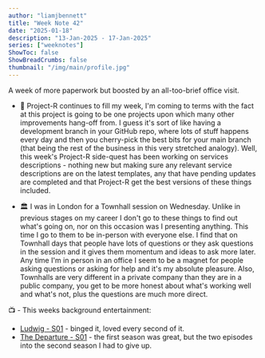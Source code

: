 ```yaml
---
author: "liamjbennett"
title: "Week Note 42"
date: "2025-01-18"
description: "13-Jan-2025 - 17-Jan-2025"
series: ["weeknotes"]
ShowToc: false
ShowBreadCrumbs: false
thumbnail: "/img/main/profile.jpg"
---
```


A week of more paperwork but boosted by an all-too-brief office visit.

* 📜 Project-R continues to fill my week, I'm coming to terms with the fact at this project is going to be one projects upon which many other improvements hang-off from. I guess it's sort of like having a development branch in your GitHub repo, where lots of stuff happens every day and then you cherry-pick the best bits for your main branch (that being the rest of the business in this very stretched analogy). Well, this week's Project-R side-quest has been working on services descriptions - nothing new but making sure any relevant service descriptions are on the latest templates, any that have pending updates are completed and that Project-R get the best versions of these things included.
<p/>

* 🏛️ I was in London for a Townhall session on Wednesday. Unlike in previous stages on my career I don't go to these things to find out what's going on, nor on this occasion was I presenting anything. This time I go to them to be in-person with everyone else. I find that on Townhall days that people have lots of questions or they ask questions in the session and it gives them momentum and ideas to ask more later. Any time I'm in person in an office I seem to be a magnet for people asking questions or asking for help and it's my absolute pleasure. Also, Townhalls are very different in a private company than they are in a public company, you get to be more honest about what's working well and what's not, plus the questions are much more direct.
<p/>

📺 - This weeks background entertainment:
* [Ludwig - S01](https://www.bbc.co.uk/programmes/m0022wvz) - binged it, loved every second of it.
* [The Departure - S01](https://www.imdb.com/title/tt9252156/) - the first season was great, but the two episodes into the second season I had to give up.
